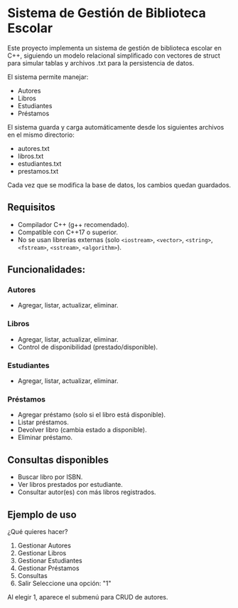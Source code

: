 # Sistema de Gestión de Biblioteca Escolar

Este proyecto implementa un sistema de gestión de biblioteca escolar en C++, siguiendo un modelo relacional simplificado con vectores de struct para simular tablas y archivos .txt para la persistencia de datos.

El sistema permite manejar:
- Autores
- Libros
- Estudiantes
- Préstamos

El sistema guarda y carga automáticamente desde los siguientes archivos en el mismo directorio:
- autores.txt
- libros.txt
- estudiantes.txt
- prestamos.txt

Cada vez que se modifica la base de datos, los cambios quedan guardados.

## Requisitos
- Compilador C++ (g++ recomendado).
- Compatible con C++17 o superior.
- No se usan librerías externas (solo `<iostream>`, `<vector>`, `<string>`, `<fstream>`, `<sstream>`, `<algorithm>`).

## Funcionalidades:

### Autores
- Agregar, listar, actualizar, eliminar.

### Libros
- Agregar, listar, actualizar, eliminar.
- Control de disponibilidad (prestado/disponible).

### Estudiantes
- Agregar, listar, actualizar, eliminar.

### Préstamos
- Agregar préstamo (solo si el libro está disponible).
- Listar préstamos.
- Devolver libro (cambia estado a disponible).
- Eliminar préstamo.

## Consultas disponibles
- Buscar libro por ISBN.
- Ver libros prestados por estudiante.
- Consultar autor(es) con más libros registrados.

## Ejemplo de uso
¿Qué quieres hacer?
1. Gestionar Autores
2. Gestionar Libros
3. Gestionar Estudiantes
4. Gestionar Préstamos
5. Consultas
6. Salir
Seleccione una opción: "1"

Al elegir 1, aparece el submenú para CRUD de autores.
